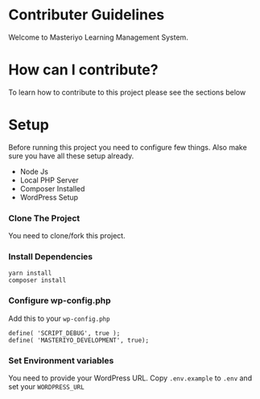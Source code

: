 # Contributer Guidelines
Welcome to Masteriyo Learning Management System. 

# How can I contribute?
To learn how to contribute to this project please see the sections below

# Setup
Before running this project you need to configure few things. Also make sure you have all these setup already.
* Node Js
* Local PHP Server
* Composer Installed
* WordPress Setup 

### Clone The Project
You need to clone/fork this project.

### Install Dependencies
```
yarn install
composer install
```
  
### Configure wp-config.php
Add this to your `wp-config.php`
```
define( 'SCRIPT_DEBUG', true );
define( 'MASTERIYO_DEVELOPMENT', true);
```
### Set Environment variables
You need to provide your WordPress URL.
Copy `.env.example` to `.env` and set your `WORDPRESS_URL`